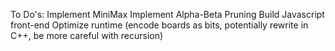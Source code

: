 To Do's:
Implement MiniMax
Implement Alpha-Beta Pruning
Build Javascript front-end
Optimize runtime (encode boards as bits, potentially rewrite in C++, be more careful with recursion)
